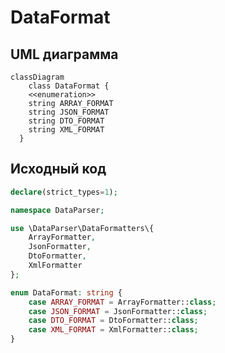 # DataFormat

## UML диаграмма

```mermaid
classDiagram
	class DataFormat {
    <<enumeration>>
    string ARRAY_FORMAT
    string JSON_FORMAT
    string DTO_FORMAT
    string XML_FORMAT
  }
```

## Исходный код

```php  linenums="1" title="DataFormat.php"
declare(strict_types=1);

namespace DataParser;

use \DataParser\DataFormatters\{
	ArrayFormatter,
	JsonFormatter,
	DtoFormatter,
	XmlFormatter
};

enum DataFormat: string {
	case ARRAY_FORMAT = ArrayFormatter::class;
	case JSON_FORMAT = JsonFormatter::class;
	case DTO_FORMAT = DtoFormatter::class;
	case XML_FORMAT = XmlFormatter::class;
}
```